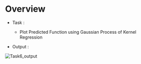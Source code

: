 # Overview

* Task :
  * Plot Predicted Function using Gaussian Process of Kernel Regression


* Output : 

![Task6_output](https://user-images.githubusercontent.com/69835817/113498328-915e3480-9529-11eb-86e9-a8d94d4700b0.png)
